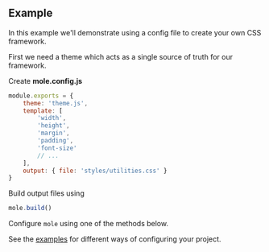 ## Example

In this example we'll demonstrate using a config file to create your own CSS framework.

First we need a theme which acts as a single source of truth for our framework.

Create 
__mole.config.js__

```js
module.exports = {
    theme: 'theme.js',
    template: [
		'width',
		'height',
		'margin',
		'padding',
        'font-size'
        // ...
	],
	output: { file: 'styles/utilities.css' }
}
```

Build output files using

```js
mole.build()
```


Configure `mole` using one of the methods below.

See the [examples](https://github.com/limitlessloop/mole/tree/master/examples) for different ways of configuring your project.
